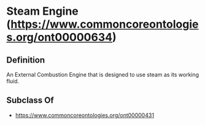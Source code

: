 # Steam Engine (https://www.commoncoreontologies.org/ont00000634)

## Definition
An External Combustion Engine that is designed to use steam as its working fluid.

## Subclass Of
- https://www.commoncoreontologies.org/ont00000431

